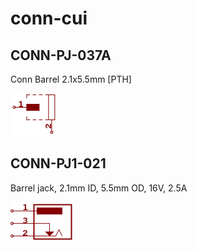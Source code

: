 # conn-cui

## CONN-PJ-037A
Conn Barrel 2.1x5.5mm [PTH]

![CONN-PJ-037A__1__1](/images/conn-cui__CONN-PJ-037A__1__1.png?raw=true) 

## CONN-PJ1-021
Barrel jack, 2.1mm ID, 5.5mm OD, 16V, 2.5A

![CONN-PJ1-021__1__1](/images/conn-cui__CONN-PJ1-021__1__1.png?raw=true) 


